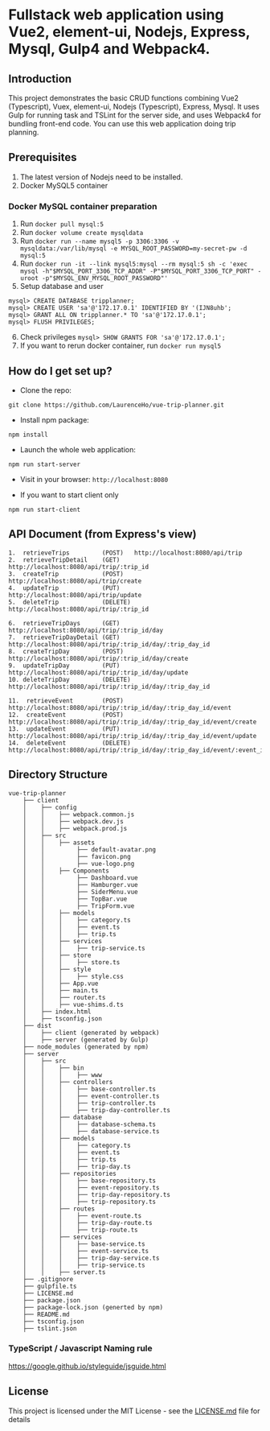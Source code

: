 # Fullstack web application using Vue2, element-ui, Nodejs, Express, Mysql, Gulp4 and Webpack4.

## Introduction
This project demonstrates the basic CRUD functions combining Vue2 (Typescript), Vuex, element-ui, Nodejs (Typescript), Express, Mysql. 
It uses Gulp for running task and TSLint for the server side, and uses Webpack4 for bundling front-end code. 
You can use this web application doing trip planning.

## Prerequisites
1. The latest version of Nodejs need to be installed.
2. Docker MySQL5 container

### Docker MySQL container preparation
1. Run `docker pull mysql:5`
2. Run `docker volume create mysqldata`
3. Run `docker run --name mysql5 -p 3306:3306 -v mysqldata:/var/lib/mysql -e MYSQL_ROOT_PASSWORD=my-secret-pw -d mysql:5`
4. Run `docker run -it --link mysql5:mysql --rm mysql:5 sh -c 'exec mysql -h"$MYSQL_PORT_3306_TCP_ADDR" -P"$MYSQL_PORT_3306_TCP_PORT" -uroot -p"$MYSQL_ENV_MYSQL_ROOT_PASSWORD"'`
5. Setup database and user
```
mysql> CREATE DATABASE tripplanner;
mysql> CREATE USER 'sa'@'172.17.0.1' IDENTIFIED BY '(IJN8uhb';
mysql> GRANT ALL ON tripplanner.* TO 'sa'@'172.17.0.1';
mysql> FLUSH PRIVILEGES;
```
6. Check privileges `mysql> SHOW GRANTS FOR 'sa'@'172.17.0.1';`
7. If you want to rerun docker container, run `docker run mysql5`

## How do I get set up? ###

* Clone the repo: 
```
git clone https://github.com/LaurenceHo/vue-trip-planner.git
```
* Install npm package:
```
npm install
```
* Launch the whole web application: 
```
npm run start-server
```
* Visit in your browser: `http://localhost:8080`

* If you want to start client only
```
npm run start-client
```
## API Document (from Express's view)
```
1.  retrieveTrips         (POST)   http://localhost:8080/api/trip
2.  retrieveTripDetail    (GET)    http://localhost:8080/api/trip/:trip_id
3.  createTrip            (POST)   http://localhost:8080/api/trip/create
4.  updateTrip            (PUT)    http://localhost:8080/api/trip/update
5.  deleteTrip            (DELETE) http://localhost:8080/api/trip/:trip_id

6.  retrieveTripDays      (GET)    http://localhost:8080/api/trip/:trip_id/day
7.  retrieveTripDayDetail (GET)    http://localhost:8080/api/trip/:trip_id/day/:trip_day_id
8.  createTripDay         (POST)   http://localhost:8080/api/trip/:trip_id/day/create
9.  updateTripDay         (PUT)    http://localhost:8080/api/trip/:trip_id/day/update
10. deleteTripDay         (DELETE) http://localhost:8080/api/trip/:trip_id/day/:trip_day_id

11.  retrieveEvent        (POST)   http://localhost:8080/api/trip/:trip_id/day/:trip_day_id/event
12.  createEvent          (POST)   http://localhost:8080/api/trip/:trip_id/day/:trip_day_id/event/create
13.  updateEvent          (PUT)    http://localhost:8080/api/trip/:trip_id/day/:trip_day_id/event/update
14.  deleteEvent          (DELETE) http://localhost:8080/api/trip/:trip_id/day/:trip_day_id/event/:event_id
```

## Directory Structure
```
vue-trip-planner
    ├── client
    │    ├── config
    │    │    ├── webpack.common.js
    │    │    ├── webpack.dev.js
    │    │    ├── webpack.prod.js
    │    ├── src
    │    │    ├── assets
    │    │         ├── default-avatar.png
    │    │         ├── favicon.png
    │    │         ├── vue-logo.png
    │    │    ├── Components
    │    │         ├── Dashboard.vue
    │    │         ├── Hamburger.vue
    │    │         ├── SiderMenu.vue
    │    │         ├── TopBar.vue
    │    │         ├── TripForm.vue
    │    │    ├── models
    │    │    │    ├── category.ts
    │    │    │    ├── event.ts
    │    │    │    ├── trip.ts
    │    │    ├── services
    │    │    │    ├── trip-service.ts
    │    │    ├── store
    │    │    │    ├── store.ts    
    │    │    ├── style
    │    │    │    ├── style.css
    │    │    ├── App.vue
    │    │    ├── main.ts
    │    │    ├── router.ts
    │    │    ├── vue-shims.d.ts
    │    ├── index.html
    │    ├── tsconfig.json
    ├── dist
    │    ├── client (generated by webpack)
    │    ├── server (generated by Gulp)
    ├── node_modules (generated by npm)
    ├── server
    │    ├── src
    │    │    ├── bin
    │    │    │    ├── www
    │    │    ├── controllers
    │    │    │    ├── base-controller.ts
    │    │    │    ├── event-controller.ts
    │    │    │    ├── trip-controller.ts
    │    │    │    ├── trip-day-controller.ts
    │    │    ├── database
    │    │    │    ├── database-schema.ts
    │    │    │    ├── database-service.ts
    │    │    ├── models
    │    │    │    ├── category.ts
    │    │    │    ├── event.ts
    │    │    │    ├── trip.ts
    │    │    │    ├── trip-day.ts
    │    │    ├── repositories
    │    │    │    ├── base-repository.ts
    │    │    │    ├── event-repository.ts
    │    │    │    ├── trip-day-repository.ts
    │    │    │    ├── trip-repository.ts
    │    │    ├── routes
    │    │    │    ├── event-route.ts
    │    │    │    ├── trip-day-route.ts
    │    │    │    ├── trip-route.ts
    │    │    ├── services
    │    │    │    ├── base-service.ts
    │    │    │    ├── event-service.ts
    │    │    │    ├── trip-day-service.ts
    │    │    │    ├── trip-service.ts
    │    │    ├── server.ts
    ├── .gitignore
    ├── gulpfile.ts
    ├── LICENSE.md
    ├── package.json
    ├── package-lock.json (generted by npm)
    ├── README.md
    ├── tsconfig.json
    ├── tslint.json
```
### TypeScript / Javascript Naming rule
https://google.github.io/styleguide/jsguide.html

## License
This project is licensed under the MIT License - see the [LICENSE.md](LICENSE.md) file for details
